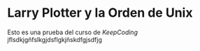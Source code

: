 # Larry Plotter y la Orden de Unix

Esto es una prueba del curso de *KeepCoding*
jflsdkjgñfslkgjdsflgkjñskdfgjsdfjg
